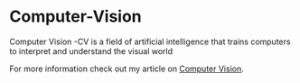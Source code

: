 # Computer-Vision
Computer Vision -CV is a field of artificial intelligence that trains computers to interpret and understand the visual world   

For more information check out my article on [Computer Vision](https://blurcode.in/blog/cv/).
